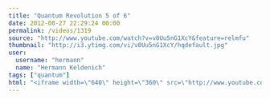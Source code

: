 ```yaml
---
title: "Quantum Revolution 5 of 6"
date: 2012-08-27 22:29:24 00:00
permalink: /videos/1319
source: "http://www.youtube.com/watch?v=v0Uu5nG1XcY&feature=relmfu"
thumbnail: "http://i3.ytimg.com/vi/v0Uu5nG1XcY/hqdefault.jpg"
user:
  username: "hermann"
  name: "Hermann Keldenich"
tags: ["quantum"]
html: "<iframe width=\"640\" height=\"360\" src=\"http://www.youtube.com/embed/v0Uu5nG1XcY?wmode=transparent&fs=1&feature=oembed\" frameborder=\"0\" allowfullscreen></iframe>"
---
```


